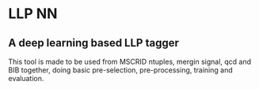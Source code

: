 # LLP NN
## A deep learning based LLP tagger

This tool is made to be used from MSCRID ntuples, mergin signal, qcd and BIB together, doing basic pre-selection, pre-processing, training and evaluation.
